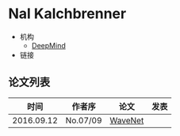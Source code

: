 # Nal Kalchbrenner

- 机构
  - [DeepMind](../Institutions/DeepMind.md)
- 链接

## 论文列表

| 时间 | 作者序 | 论文 | 发表 |
|:-:|:-:|---|---|
| 2016.09.12 | No.07/09 | [WaveNet](../Models/TTS3_Vocoder/2016.09.12_WaveNet.md) |